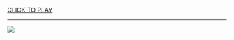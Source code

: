 
<a href="https://premium76.site?title=chicken_wars_game_unblocked&ref=13M">CLICK TO PLAY</a></h3>
<hr>

<a href="https://premium76.site?title=chicken_wars_game_unblocked&ref=13M"><img src="https://clearcache.store/games.png"></a>


